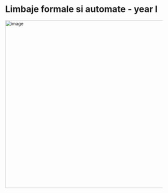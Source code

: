 # Limbaje formale si automate - year I

<img width="538" alt="image" src="https://github.com/IuLiA109/LFA-tema1/assets/115582483/a4d75d8b-727e-4667-b5dc-153e6995b9b4">
